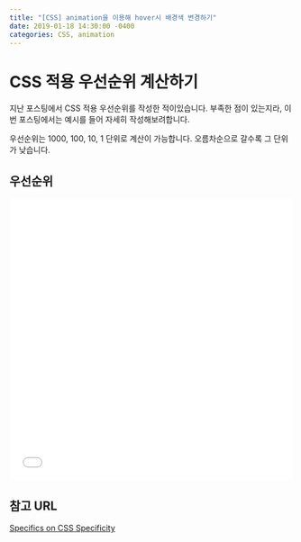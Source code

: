 ```yaml
---
title: "[CSS] animation을 이용해 hover시 배경색 변경하기"
date: 2019-01-18 14:30:00 -0400
categories: CSS, animation
---
```


CSS 적용 우선순위 계산하기
=======

지난 포스팅에서 CSS 적용 우선순위를 작성한 적이있습니다.
부족한 점이 있는지라, 이번 포스팅에서는 예시를 들어 자세히 작성해보려합니다.

우선순위는 1000, 100, 10, 1 단위로 계산이 가능합니다.
오름차순으로 갈수록 그 단위가 낮습니다.

우선순위
----------
<iframe allowfullscreen="true" allowtransparency="true" frameborder="no" height="500" scrolling="no" src="//codepen.io/eunjin10914/embed/MrpePX/?height=265&amp;theme-id=dark&amp;default-tab=css,result&amp;embed-version=2" style="width: 100%;" title="MrpePX">See the Pen <a href='https://codepen.io/eunjin10914/pen/MrpePX/'>MrpePX</a> by jemaime (<a href='https://codepen.io/eunjin10914'>@eunjin10914</a>) on <a href='https://codepen.io'>CodePen</a>.
</iframe>



참고 URL
------
[Specifics on CSS Specificity](https://css-tricks.com/specifics-on-css-specificity/)

